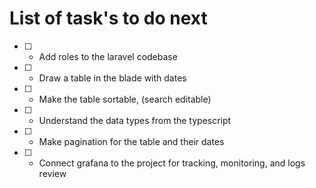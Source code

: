 # List of task's to do next

- [ ] - Add roles to the laravel codebase
- [ ] - Draw a table in the blade with dates
- [ ] - Make the table sortable, (search editable) 
- [ ] - Understand the data types from the typescript
- [ ] - Make pagination for the table and their dates


- [ ] - Connect grafana to the project for tracking, monitoring, and logs review
